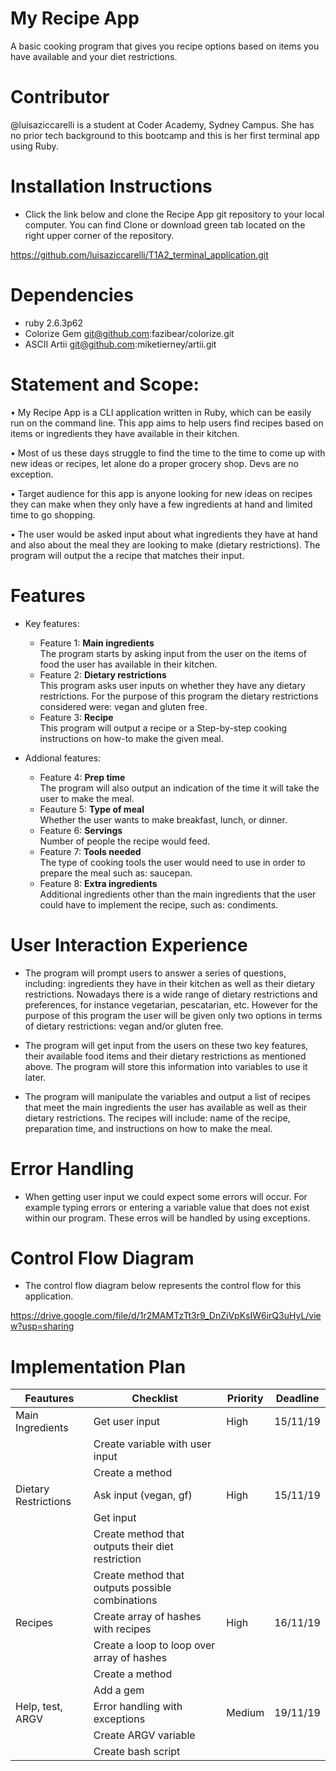 

# **My Recipe App**

A basic cooking program that gives you recipe options based on items you have available and your diet restrictions.

# Contributor 

@luisaziccarelli is a student at Coder Academy, Sydney Campus. She has no prior tech background to this bootcamp and this is her first terminal app using Ruby. 

# Installation Instructions

- Click the link below and clone the Recipe App git repository to your local computer. You can find Clone or download green tab located on the right upper corner of the repository.

https://github.com/luisaziccarelli/T1A2_terminal_application.git 

# Dependencies

- ruby 2.6.3p62 
- Colorize Gem
git@github.com:fazibear/colorize.git
- ASCII Artii 
git@github.com:miketierney/artii.git

# Statement and Scope: 

•   My Recipe App is a CLI application written in Ruby, which can be easily run on the command line. This app aims to help users find recipes based on items or ingredients they have available in their kitchen. 

•	Most of us these days struggle to find the time to the time to come up with new ideas or recipes, let alone do a proper grocery shop. Devs are no exception. 

•	Target audience for this app is anyone looking for new ideas on recipes they can make when they only have a few ingredients at hand and limited time to go shopping. 

•   The user would be asked input about what ingredients they have at hand and also about the meal they are looking to make (dietary restrictions). The program will output the a recipe that matches their input. 

# Features
- Key features: 
    - Feature 1: **Main ingredients**  
    The program starts by asking input from the user on the items of food the user has available in their kitchen. 
    - Feature 2:  **Dietary restrictions**  
    This program asks user inputs on whether they have any dietary restrictions. For the purpose of this program the dietary restrictions considered were: vegan and gluten free. 
    - Feature 3: **Recipe**  
    This program will output a recipe or a Step-by-step cooking instructions on how-to make the given meal.
   
- Addional features: 
    - Feature 4:  **Prep time**  
    The program will also output an indication of the time it will take the user to make the meal.
    - Feauture 5:  **Type of meal**            
    Whether the user wants to make breakfast, lunch, or dinner.
    - Feature 6: **Servings**     
    Number of people the recipe would feed.
    - Feature 7:  **Tools needed**    
    The type of cooking tools the user would need to use in order to prepare the meal such as: saucepan. 
    - Feature 8: **Extra ingredients**  
    Additional ingredients other than the main ingredients that the user could have to implement the recipe, such as: condiments. 

# User Interaction Experience 

- The program will prompt users to answer a series of questions, including: ingredients they have in their kitchen as well as their dietary restrictions. Nowadays there is a wide range of dietary restrictions and preferences, for instance vegetarian, pescatarian, etc. However for the purpose of this program the user will be given only two options in terms of dietary restrictions: vegan and/or gluten free.

- The program will get input from the users on these two key features, their available food items and their dietary restrictions as mentioned above. The program will store this information into variables to use it later. 

- The program will manipulate the variables and output a list of recipes that meet the main ingredients the user has available as well as their dietary restrictions. The recipes will include: name of the recipe, preparation time, and instructions on how to make the meal. 

# Error Handling

- When getting user input we could expect some errors will occur. For example typing errors or entering a variable value that does not exist within our program. These erros will be handled by using exceptions. 

# Control Flow Diagram

- The control flow diagram below represents the control flow for this application. 

https://drive.google.com/file/d/1r2MAMTzTt3r9_DnZiVpKsIW6irQ3uHyL/view?usp=sharing

# Implementation Plan

|Feautures           | Checklist                                         | Priority | Deadline    |
|---                 |---                                                |---       |---          |
| Main Ingredients   | Get user input                                    |   High   |  15/11/19   |
|                    | Create variable with user input                   |          |             |
|                    | Create a method                                   |          |             |
|Dietary Restrictions| Ask input  (vegan, gf)                            |   High   |  15/11/19   |    
|                    | Get input                                         |          |             |
|                    | Create method that outputs their diet restriction |          |             |
|                    | Create method that outputs possible combinations  |          |             |
|Recipes             | Create array of hashes with recipes               |   High   |  16/11/19   | 
|                    | Create a loop to loop over array of hashes        |          |             |
|                    | Create a method                                   |          |             |
|                    | Add a gem                                         |          |             |
|Help, test, ARGV    | Error handling with exceptions                    |  Medium  |  19/11/19   |
|                    | Create ARGV variable                              |          |             |
|                    | Create bash script                                |          |             |


